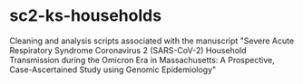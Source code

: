 # sc2-ks-households
Cleaning and analysis scripts associated with the manuscript "Severe Acute Respiratory Syndrome Coronavirus 2 (SARS-CoV-2) Household Transmission during the Omicron Era in Massachusetts: A Prospective, Case-Ascertained Study using Genomic Epidemiology"
